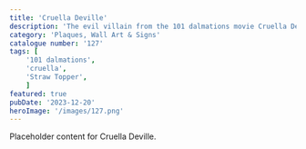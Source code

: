 ```yaml
---
title: 'Cruella Deville'
description: 'The evil villain from the 101 dalmations movie Cruella Deville. Great decorative piece for any fans room.'
category: 'Plaques, Wall Art & Signs'
catalogue number: '127'
tags: [
    '101 dalmations', 
    'cruella',
    'Straw Topper',
    ]
featured: true
pubDate: '2023-12-20'
heroImage: '/images/127.png'
---
```


Placeholder content for Cruella Deville.